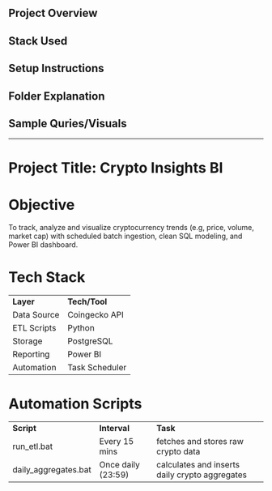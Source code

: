 ## Project Overview

## Stack Used

## Setup Instructions

## Folder Explanation

## Sample Quries/Visuals

---

# Project Title: Crypto Insights BI

# Objective

To track, analyze and visualize cryptocurrency trends (e.g, price, volume, market cap) with scheduled batch ingestion, clean SQL modeling, and Power BI dashboard.

# Tech Stack

<table><tbody><tr><td><strong>Layer</strong></td><td><strong>Tech/Tool</strong></td></tr><tr><td>Data Source</td><td>Coingecko API</td></tr><tr><td>ETL Scripts</td><td>Python</td></tr><tr><td>Storage</td><td>PostgreSQL</td></tr></tr><tr><td>Reporting</td><td>Power BI</td></tr><tr><td>Automation</td><td>Task Scheduler</td></tr></tbody></table>

# Automation Scripts

<table><tbody><tr><td><strong>Script</strong></td><td><strong>Interval</strong></td><td><strong>Task</strong></td></tr><tr><td>run_etl.bat</td><td>Every 15 mins</td><td>fetches and stores raw crypto data</td></tr><tr><td>daily_aggregates.bat</td><td>Once daily (23:59)</td><td>calculates and inserts daily crypto aggregates</td></tr></tbody></table>
